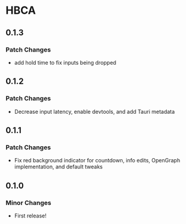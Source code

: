 # HBCA

## 0.1.3

### Patch Changes

- add hold time to fix inputs being dropped

## 0.1.2

### Patch Changes

- Decrease input latency, enable devtools, and add Tauri metadata

## 0.1.1

### Patch Changes

- Fix red background indicator for countdown, info edits, OpenGraph implementation, and default tweaks

## 0.1.0

### Minor Changes

- First release!
